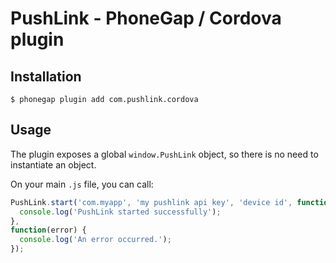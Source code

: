 # PushLink - PhoneGap / Cordova plugin

## Installation

```
$ phonegap plugin add com.pushlink.cordova
```
## Usage

The plugin exposes a global `window.PushLink` object, so there is no need to instantiate an object.

On your main `.js` file, you can call:

```javascript
PushLink.start('com.myapp', 'my pushlink api key', 'device id', function() {
  console.log('PushLink started successfully');
},
function(error) {
  console.log('An error occurred.');
});
```
